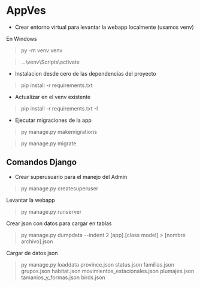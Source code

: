 # AppVes

- Crear entorno virtual para levantar la webapp localmente (usamos venv)

En Windows

> py -m venv venv

> ...\venv\Scripts\activate

- Instalacion desde cero de las dependencias del proyecto

> pip install -r requirements.txt

- Actualizar en el venv existente

> pip install -r requirements.txt -I

- Ejecutar migraciones de la app

> py manage.py makemigrations

> py manage.py migrate

## Comandos Django

- Crear superusuario para el manejo del Admin

> py manage.py createsuperuser

Levantar la webapp

> py manage.py runserver

Crear json con datos para cargar en tablas

> py manage.py dumpdata --indent 2 [app].[class model] > [nombre archivo].json

Cargar de datos json

> py manage.py loaddata province.json status.json familias.json grupos.json habitat.json movimientos_estacionales.json plumajes.json tamanios_y_formas.json birds.json